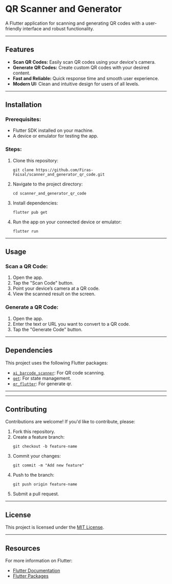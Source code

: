 <h1>QR Scanner and Generator</h1>

<p>A Flutter application for scanning and generating QR codes with a user-friendly interface and robust functionality.</p>

<hr>

<h2>Features</h2>
<ul>
  <li><strong>Scan QR Codes:</strong> Easily scan QR codes using your device's camera.</li>
  <li><strong>Generate QR Codes:</strong> Create custom QR codes with your desired content.</li>
  <li><strong>Fast and Reliable:</strong> Quick response time and smooth user experience.</li>
  <li><strong>Modern UI:</strong> Clean and intuitive design for users of all levels.</li>
</ul>

<hr>

<h2>Installation</h2>

<h3>Prerequisites:</h3>
<ul>
  <li>Flutter SDK installed on your machine.</li>
  <li>A device or emulator for testing the app.</li>
</ul>

<h3>Steps:</h3>
<ol>
  <li>Clone this repository:
    <pre><code>git clone https://github.com/Firas-Faisal/scanner_and_generator_qr_code.git</code></pre>
  </li>
  <li>Navigate to the project directory:
    <pre><code>cd scanner_and_generator_qr_code</code></pre>
  </li>
  <li>Install dependencies:
    <pre><code>flutter pub get</code></pre>
  </li>
  <li>Run the app on your connected device or emulator:
    <pre><code>flutter run</code></pre>
  </li>
</ol>

<hr>

<h2>Usage</h2>

<h3>Scan a QR Code:</h3>
<ol>
  <li>Open the app.</li>
  <li>Tap the "Scan Code" button.</li>
  <li>Point your device’s camera at a QR code.</li>
  <li>View the scanned result on the screen.</li>
</ol>

<h3>Generate a QR Code:</h3>
<ol>
  <li>Open the app.</li>
  <li>Enter the text or URL you want to convert to a QR code.</li>
  <li>Tap the "Generate Code" button.</li>
  
</ol>

<hr>

<h2>Dependencies</h2>
<p>This project uses the following Flutter packages:</p>
<ul>
  <li><a href="https://pub.dev/packages/ai_barcode_scanner">
    <code>ai_barcode_scanner</code></a>: For QR code scanning.</li>
  <li><a href="https://pub.dev/packages/get"><code>get</code></a>: For state management.</li>
   <li><a href="https://pub.dev/packages/qr_flutter"><code>qr_flutter</code></a>: For generate qr.</li>
</ul>

<hr>


<hr>

<h2>Contributing</h2>
<p>Contributions are welcome! If you'd like to contribute, please:</p>
<ol>
  <li>Fork this repository.</li>
  <li>Create a feature branch:
    <pre><code>git checkout -b feature-name</code></pre>
  </li>
  <li>Commit your changes:
    <pre><code>git commit -m "Add new feature"</code></pre>
  </li>
  <li>Push to the branch:
    <pre><code>git push origin feature-name</code></pre>
  </li>
  <li>Submit a pull request.</li>
</ol>

<hr>

<h2>License</h2>
<p>This project is licensed under the <a href="LICENSE">MIT License</a>.</p>

<hr>

<h2>Resources</h2>
<p>For more information on Flutter:</p>
<ul>
  <li><a href="https://docs.flutter.dev/">Flutter Documentation</a></li>
  <li><a href="https://pub.dev/">Flutter Packages</a></li>
</ul>

